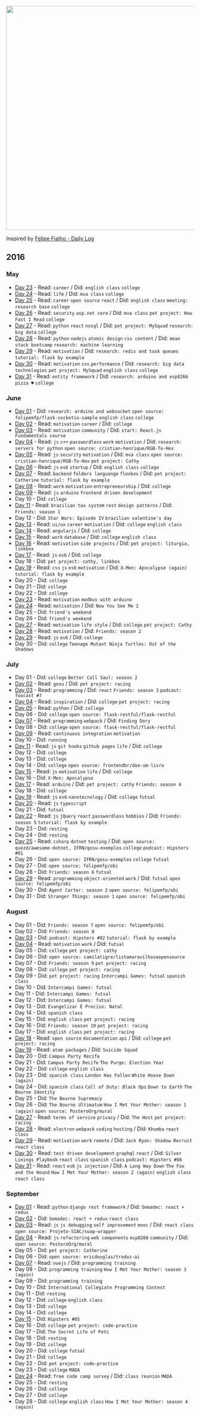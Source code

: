 
<p align="center"><img src="https://66.media.tumblr.com/90a4e19e90f7a077c998fe778a9aa617/tumblr_o7phll4Lzi1vnlnoto1_1280.png" width="600"></p>

Inspired by [Felipe Fialho - Daily Log](//github.com/LFeh/dailylog)

## 2016

### May

- [Day 23](log/2016-05-23.md) - Read: `career` / Did: `english class` `college`
- [Day 24](log/2016-05-24.md) - Read: `life` / Did: `mva class` `college`
- [Day 25](log/2016-05-25.md) - Read: `career` `open source` `react` / Did: `english class` `meeting: research base` `college`
- [Day 26](log/2016-05-26.md) - Read: `security` `asp.net core` / Did: `mva class` `pet project: How Fast I Read` `college`
- [Day 27](log/2016-05-27.md) - Read: `python` `react` `nosql` / Did: `pet project: MySquad` `research: big data` `college`
- [Day 28](log/2016-05-28.md) - Read: `python` `nodejs` `atomic design` `css content` / Did: `mean stack bootcamp` `research: machine learning`
- [Day 29](log/2016-05-29.md) - Read: `motivation` / Did: `research: redis and task queues` `tutorial: flask by example`
- [Day 30](log/2016-05-30.md) - Read: `motivation` `css` `performance` / Did: `research: big data technologies` `pet project: MySquad` `english class` `college`
- [Day 31](log/2016-05-31.md) - Read: `entity framework` / Did: `research: arduino and esp8266` `pizza ♥` `college`

### June

- [Day 01](log/2016-06-01.md) - Did: `research: arduino and websocket` `open source: felipemfp/flask-socketio-sample` `english class` `college`
- [Day 02](log/2016-06-02.md) - Read: `motivation` `career` / Did: `college`
- [Day 03](log/2016-06-03.md) - Read: `motivation` `community` / Did: `start: React.js Fundamentals course` 
- [Day 04](log/2016-06-04.md) - Read: `js` `c++` `passwordless` `work` `motivation` / Did: `research: servers for python` `open source: cristian-henrique/RGB-To-Hex`
- [Day 05](log/2016-06-05.md) - Read: `js` `security` `motivation` / Did: `mva class` `open source: cristian-henrique/RGB-To-Hex` `pet project: Cathy`
- [Day 06](log/2016-06-06.md) - Read: `js` `es6` `startup` / Did: `english class` `college`
- [Day 07](log/2016-06-07.md) - Read: `backend` `folders languange` `flexbox` / Did: `pet project: Catherine` `tutorial: flask by example`
- [Day 08](log/2016-06-08.md) - Read: `work` `motivation` `entrepreneurship` / Did: `college`
- [Day 09](log/2016-06-09.md) - Read: `js` `arduino` `frontend driven development`
- Day 10 - Did: `college`
- [Day 11](log/2016-06-11.md) - Read: `brazilian tax system` `rest` `design patterns` / Did: `Friends: season 1`
- Day 12 - Did: `Star Wars: Episode IV` `brazilian valentine's day`
- [Day 13](log/2016-06-13.md) - Read: `ui/ux` `career` `motivation` / Did: `college` `english class`
- [Day 14](log/2016-06-14.md) - Read: `angularjs` / Did: `college`
- [Day 15](log/2016-06-15.md) - Read: `work` `database` / Did: `college` `english class`
- [Day 16](log/2016-06-16.md) - Read: `motivation` `side projects` / Did: `pet project: liturgia, linkbox`
- [Day 17](log/2016-06-17.md) - Read: `js` `es6` / Did: `college` 
- Day 18 - Did: `pet project: cathy, linkbox`
- [Day 19](log/2016-06-19.md) - Read: `css` `js` `es6` `motivation` / Did: `X-Men: Apocalypse (again)` `tutorial: flask by example`
- Day 20 - Did: `college`
- Day 21 - Did: `college`
- Day 22 - Did: `college`
- [Day 23](log/2016-06-23.md) - Read: `motivation` `modbus with arduino`
- [Day 24](log/2016-06-24.md) - Read: `motivation` / Did: `Now You See Me 2`
- Day 25 - Did: `friend's weekend`
- Day 26 - Did: `friend's weekend`
- [Day 27](log/2016-06-27.md) - Read: `motivation` `life style` / Did: `college` `pet project: Cathy`
- [Day 28](log/2016-06-28.md) - Read: `motivation` / Did: `Friends: season 2`
- [Day 29](log/2016-06-29.md) - Read: `js` `es6` / Did: `college`
- Day 30 - Did: `college` `Teenage Mutant Ninja Turtles: Out of the Shadows`

### July

- Day 01 - Did: `college` `Better Call Saul: season 2`
- [Day 02](log/2016-07-02.md) - Read: `gosu` / Did: `pet project: racing`
- [Day 03](log/2016-07-03.md) - Read: `programming` / Did: `react` `Friends: season 3` `podcast: foocast #7`
- [Day 04](log/2016-07-04.md) - Read: `inspiration` / Did: `college` `pet project: racing`
- [Day 05](log/2016-07-05.md) - Read: `python` / Did: `college` 
- Day 06 - Did: `college` `open source: flask-restful/flask-restful`
- [Day 07](log/2016-07-07.md) - Read: `programming` `webpack` / Did: `Finding Dory`
- Day 08 - Did: `college` `open source: flask-restful/flask-restful`
- [Day 09](log/2016-07-09.md) - Read: `continuous integration` `motivation`
- Day 10 - Did: `running`
- [Day 11](log/2016-07-11.md) - Read: `js` `git hooks` `github pages` `life` / Did: `college`
- Day 12 - Did: `college`
- Day 13 - Did: `college`
- Day 14 - Did: `college` `open source: frontendbr/doe-um-livro`
- [Day 15](log/2016-07-15.md) - Read: `js` `motivation` `life` / Did: `college`
- Day 16 - Did: `X-Men: Apocalypse`
- [Day 17](log/2016-07-17.md) - Read: `arduino` / Did: `pet project: cathy` `Friends: season 4`
- Day 18 - Did: `college`
- [Day 19](log/2016-07-19.md) - Read: `js` `es6` `nanotecnology` / Did: `college` `futsal`
- [Day 20](log/2016-07-20.md) - Read: `js` `typescript`
- Day 21 - Did: `futsal`
- [Day 22](log/2016-07-22.md) - Read: `js` `jQuery` `react` `passwordless` `hobbies` / Did: `Friends: season 5`  `tutorial: flask by example`
- Day 23 - Did: `resting`
- Day 24 - Did: `resting`
- [Day 25](log/2016-07-25.md) - Read: `csharp` `dotnet` `testing` / Did: `open source: quozd/awesome-dotnet, IFRN/gosu-exemplos` `college` `podcast: Hipsters #01`
- Day 26 - Did: `open source: IFRN/gosu-exemplos` `college` `futsal`
- Day 27 - Did: `open source: felipemfp/obi`
- Day 28 - Did: `Friends: season 6` `futsal`
- [Day 29](log/2016-07-29.md) - Read: `programming` `object-oriented` `work` / Did: `futsal` `open source: felipemfp/obi`
- Day 30 - Did: `Agent Carter: season 2` `open source: felipemfp/obi`
- Day 31 - Did: `Stranger Things: season 1` `open source: felipemfp/obi`

### August

- Day 01 - Did: `Friends: season 7` `open source: felipemfp/obi`
- Day 02 - Did: `Friends: season 8`
- [Day 03](log/2016-08-03.md) - Did: `podcast: Hipsters #02`  `tutorial: flask by example`
- [Day 04](log/2016-08-04.md) - Read: `motivation` `work` / Did: `futsal`
- Day 05 - Did: `college` `pet project: cathy`
- Day 06 - Did: `open source: camilatigre/listamaravilhosaopensource`
- Day 07 - Did: `Friends: season 9` `pet project: racing`
- Day 08 - Did: `college` `pet project: racing`
- Day 09 - Did: `pet project: racing` `Intercampi Games: futsal` `spanish class`
- Day 10 - Did: `Intercampi Games: futsal`
- Day 11 - Did: `Intercampi Games: futsal`
- Day 12 - Did: `Intercampi Games: futsal`
- Day 13 - Did: `Evangelizar É Preciso: Natal`
- Day 14 - Did: `spanish class`
- Day 15 - Did: `english class` `pet project: racing`
- Day 16 - Did: `Friends: season 10` `pet project: racing`
- Day 17 - Did: `english class` `pet project: racing`
- [Day 18](log/2016-08-18.md) - Read: `open source` `documentation` `api` / Did: `college`  `pet project: racing`
- [Day 19](log/2016-08-19.md) - Read: `atom packages` / Did: `Suicide Squad`
- Day 20 - Did: `Campus Party Recife`
- Day 21 - Did: `Campus Party Recife` `The Purge: Election Year`
- Day 22 - Did: `college` `english class`
- Day 23 - Did: `spanish class` `London Has Fallen` `White House Down (again)`
- Day 24 - Did: `spanish class` `Call of Duty: Black Ops` `Down to Earth` `The Bourne Identity`
- Day 25 - Did: `The Bourne Supremacy`
- Day 26 - Did: `The Bourne Ultimatum` `How I Met Your Mother: season 1 (again)` `open source: PosteroOrg/mural`
- [Day 27](log/2016-08-27.md) - Read: `terms of service` `privacy` / Did: `The Host` `pet project: racing`
- [Day 28](log/2016-08-28.md) - Read: `electron` `webpack` `coding` `hosting` / Did: `Khumba` `react class`
- [Day 29](log/2016-08-29.md) - Read: `motivation` `work` `remote` / Did: `Jack Ryan: Shadow Recruit` `react class`
- [Day 30](log/2016-08-30.md) - Read: `test driven development` `graphql` `react` / Did: `Silver Linings Playbook` `react class` `spanish class` `podcast: Hipsters #06`
- [Day 31](log/2016-08-31.md) - Read: `react` `es6` `js injection` / Did: `A Long Way Down` `The Fox and the Hound` `How I Met Your Mother: season 2 (again)` `english class` `react class`
 

### September

- [Day 01](log/2016-09-01.md) - Read: `python` `django rest framework` / Did: `Semadec: react + redux`
- [Day 02](log/2016-09-02.md) - Did: `Semadec: react + redux` `react class`
- [Day 03](log/2016-09-03.md) - Read: `js` `js debugging` `self improvement` `mooc`  / Did: `react class` `open source: Projeto-SIAC/suap-wrapper`
- [Day 04](log/2016-09-04.md) - Read: `js` `refactoring` `web components` `esp8266` `community` / Did: `open source: PosteroOrg/mural`
- Day 05 - Did: `pet project: Catherine`
- Day 06 - Did: `open source: ericdouglas/traduz-ai`
- [Day 07](log/2016-09-07.md) - Read: `vuejs` / Did: `programming training`
- Day 08 - Did: `programming training` `How I Met Your Mother: season 3 (again)`
- Day 09 - Did: `programming training`
- Day 10 - Did: `International Collegiate Programming Contest`
- Day 11 - Did:  `resting`
- Day 12 - Did: `college` `english class`
- Day 13 - Did: `college`
- Day 14 - Did: `college`
- [Day 15](log/2016-09-15.md) - Did: `Hipsters #05`
- Day 16 - Did: `college` `pet project: code-practice`
- Day 17 - Did: `The Secret Life of Pets`
- Day 18 - Did: `resting`
- Day 19 - Did: `college`
- Day 20 - Did: `college` `futsal`
- Day 21 - Did: `college`
- Day 22 - Did: `pet project: code-practice`
- Day 23 - Did: `college` `MADA`
- [Day 24](log/2016-09-24.md) - Read: `free code camp survey` / Did: `class reunion` `MADA`
- Day 25 - Did: `resting`
- Day 26 - Did: `college`
- Day 27 - Did: `college`
- Day 28 - Did: `college` `english class` `How I Met Your Mother: season 4 (again)`

